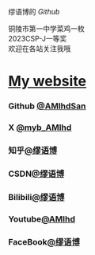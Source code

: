 缪语博的 $Github$ 

铜陵市第一中学菜鸡一枚 \
2023CSP-J一等奖 \
欢迎在各站关注我哦

# [My website](https://amlhdsan.github.io/)


### Github [@AMlhdSan](https://github.com/AMlhdSan)
### X [@myb_AMlhd](https://x.com/myb_AMlhd) 
### 知乎[@缪语博](https://www.zhihu.com/people/50-15-97-52-51)
### CSDN[@缪语博](https://blog.csdn.net/MYB20091111)
### Bilibili[@缪语博](https://space.bilibili.com/1197495893)
### Youtube[@AMlhd](https://www.youtube.com/@AMlhd)
### FaceBook[@缪语博](https://www.facebook.com/profile.php?id=61562893754177)
